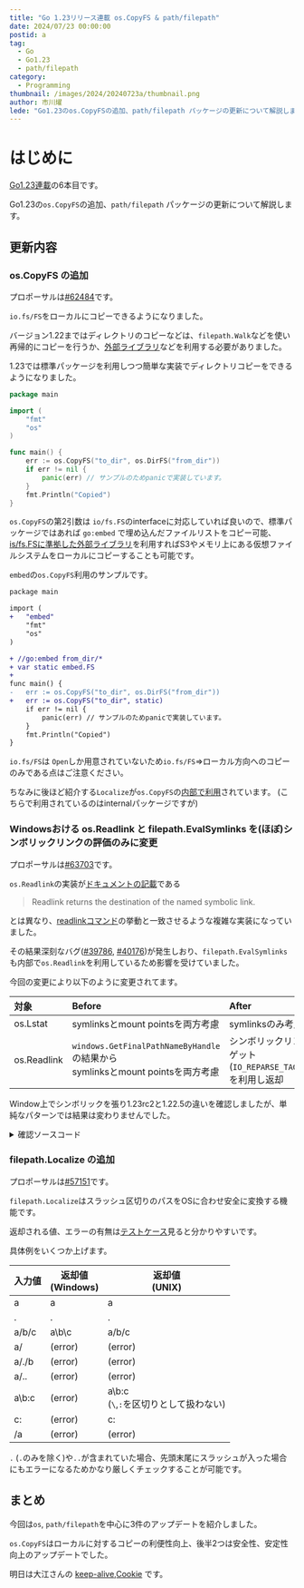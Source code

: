 ```yaml
---
title: "Go 1.23リリース連載 os.CopyFS & path/filepath"
date: 2024/07/23 00:00:00
postid: a
tag:
  - Go
  - Go1.23
  - path/filepath
category:
  - Programming
thumbnail: /images/2024/20240723a/thumbnail.png
author: 市川燿
lede: "Go1.23のos.CopyFSの追加、path/filepath パッケージの更新について解説します。"
---
```


# はじめに

[Go1.23連載](/articles/20240716a/)の6本目です。

Go1.23の`os.CopyFS`の追加、`path/filepath` パッケージの更新について解説します。

## 更新内容

### os.CopyFS の追加

プロポーサルは[#62484](https://github.com/golang/go/issues/62484)です。

`io.fs/FS`をローカルにコピーできるようになりました。

バージョン1.22まではディレクトリのコピーなどは、`filepath.Walk`などを使い再帰的にコピーを行うか、[外部ライブラリ](https://github.com/otiai10/copy)などを利用する必要がありました。

1.23では標準パッケージを利用しつつ簡単な実装でディレクトリコピーをできるようになりました。

```go main.go
package main

import (
	"fmt"
	"os"
)

func main() {
	err := os.CopyFS("to_dir", os.DirFS("from_dir"))
	if err != nil {
		panic(err) // サンプルのためpanicで実装しています。
	}
	fmt.Println("Copied")
}
```

`os.CopyFS`の第2引数は `io/fs.FS`のinterfaceに対応していれば良いので、標準パッケージではあれば `go:embed` で埋め込んだファイルリストをコピー可能、[is/fs.FSに準拠した外部ライブラリ](https://github.com/search?q=io%2Ffs+language%3AGo+&type=repositories&s=stars&o=desc)を利用すればS3やメモリ上にある仮想ファイルシステムをローカルにコピーすることも可能です。

`embed`の`os.CopyFS`利用のサンプルです。

```diff main.go
package main

import (
+	"embed"
	"fmt"
	"os"
)

+ //go:embed from_dir/*
+ var static embed.FS
+
func main() {
-	err := os.CopyFS("to_dir", os.DirFS("from_dir"))
+	err := os.CopyFS("to_dir", static)
	if err != nil {
		panic(err) // サンプルのためpanicで実装しています。
	}
	fmt.Println("Copied")
}
```

`io.fs/FS`は `Open`しか用意されていないため`io.fs/FS`=>ローカル方向へのコピーのみである点はご注意ください。

ちなみに後ほど紹介する`Localize`が`os.CopyFS`の[内部で利用](https://github.com/golang/go/blob/30b6fd60a63c738c2736e83b6a6886a032e6f269/src/os/dir.go#L152)されています。
(こちらで利用されているのはinternalパッケージですが)

### Windowsおける os.Readlink と filepath.EvalSymlinks を(ほぼ)シンボリックリンクの評価のみに変更

プロポーサルは[#63703](https://github.com/golang/go/issues/63703)です。

`os.Readlink`の実装が[ドキュメントの記載](https://pkg.go.dev/os#Readlink)である

> Readlink returns the destination of the named symbolic link.

とは異なり、[readlinkコマンド](https://pubs.opengroup.org/onlinepubs/9699919799/functions/readlink.html)の挙動と一致させるような複雑な実装になっていました。

その結果深刻なバグ([#39786](https://github.com/golang/go/issues/39786), [#40176](https://github.com/golang/go/issues/40176))が発生しおり、`filepath.EvalSymlinks` も内部で`os.Readlink`を利用しているため影響を受けていました。

今回の変更により以下のように変更されてます。

|対象|Before|After|
|:-------|:------------------------------|:-----|
|os.Lstat|symlinksとmount pointsを両方考慮|symlinksのみ考慮 |
|os.Readlink|`windows.GetFinalPathNameByHandle`の結果から<br>symlinksとmount pointsを両方考慮|シンボリックリンクのターゲット<br>(`IO_REPARSE_TAG_SYMLINK`)を利用し返却 |

Window上でシンボリックを張り1.23rc2と1.22.5の違いを確認しましたが、単純なパターンでは結果は変わりませんでした。

<details><summary>確認ソースコード</summary>

<details><summary>シンボリックリンク準備コマンド</summary>

```sh cmd
C:\gotest>type nul > ori.txt
C:\gotest>mkdir oridir
C:\gotest>mklink sym.txt ori.txt
sym.txt <<===>> ori.txt のシンボリック リンクが作成されました
C:\gotest>mklink /D symdir oridir
symdir <<===>> oridir のシンボリック リンクが作成されました
C:\gotest>
```

</details>

```go main.go
package main

import (
	"fmt"
	"os"
	"path/filepath"
)

func main() {
	fmt.Println(os.Readlink(`C:\gotest\ori.txt`))           //  readlink C:\gotest\ori.txt: The file or directory is not a reparse point.
	fmt.Println(os.Readlink(`C:\gotest\sym.txt`))           // ori.txt <nil>
	fmt.Println(filepath.EvalSymlinks(`C:\gotest\sym.txt`)) // C:\gotest\ori.txt <nil>
	fmt.Println(filepath.EvalSymlinks(`C:\gotest\ori.txt`)) // C:\gotest\ori.txt <nil>
	fmt.Println(os.Readlink(`C:\gotest\oridir`))            // readlink C:\gotest\oridir: The file or directory is not a reparse point.
	fmt.Println(os.Readlink(`C:\gotest\symdir`))            // oridir <nil>
	fmt.Println(filepath.EvalSymlinks(`C:\gotest\oridir`))  // C:\gotest\oridir <nil>
	fmt.Println(filepath.EvalSymlinks(`C:\gotest\symdir`))  // C:\gotest\oridir <nil>
}
```

</details>

### filepath.Localize の追加

プロポーサルは[#57151](https://github.com/golang/go/issues/57151)です。

`filepath.Localize`はスラッシュ区切りのパスをOSに合わせ安全に変換する機能です。

返却される値、エラーの有無は[テストケース](https://github.com/golang/go/blob/30b6fd60a63c738c2736e83b6a6886a032e6f269/src/path/filepath/path_test.go#L244-L279)見ると分かりやすいです。

具体例をいくつか上げます。

|入力値|返却値<br>(Windows)|返却値<br>(UNIX)|
|-|-|-|
|a|a|a|
|.|.|.|
|a/b/c|a\b\c|a/b/c|
|a/|(error)|(error)|
|a/./b|(error)|(error)|
|a/..|(error)|(error)|
|a\b:c|(error)|a\b:c<br>(`\`,`:`を区切りとして扱わない)|
|c:|(error)|c:|
|/a|(error)|(error)|

`.` (`.`のみを除く)や`..`が含まれていた場合、先頭末尾にスラッシュが入った場合にもエラーになるためかなり厳しくチェックすることが可能です。

## まとめ

今回は`os`, `path/filepath`を中心に3件のアップデートを紹介しました。

`os.CopyFS`はローカルに対するコピーの利便性向上、後半2つは安全性、安定性向上のアップデートでした。

明日は大江さんの [keep-alive,Cookie](/articles/20240724a/) です。
